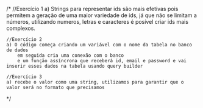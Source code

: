 /*
    //Exercício 1
    a) Strings para representar ids são mais efetivas pois permitem a geração de uma maior variedade de ids, já que não se limitam a números, utilizando numeros, letras e caracteres é posível criar ids mais complexos.

    //Exercício 2
    a) O código começa criando um variável com o nome da tabela no banco de dados
        em seguida cria uma conexão com o banco
        e um função assíncrona que receberá id, email e password e vai inserir esses dados na tabela usando query builder

    //Exercício 3
    a) recebe o valor como uma string, utilizamos para garantir que o valor será no formato que precisamos
*/